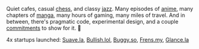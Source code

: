 Quiet cafes, casual [chess](https://chess.com/member/lefroste), and classy [jazz](https://last.fm/user/lefrst). Many episodes of [anime](https://anilist.co/user/lefrost), many chapters of [manga](https://anilist.co/user/lefrost/mangalist), many hours of gaming, many miles of travel. And in between, there's pragmatic code, experimental design, and a couple [commitments](https://lef.la) to show for it. 🥂

4x startups launched: [Suave.la](https://suave.la), [Bullish.lol](https://bullish.lol), [Buggy.so](https://buggy.so), [Frens.my](https://frens.my), [Glance.la](https://glance.la)
